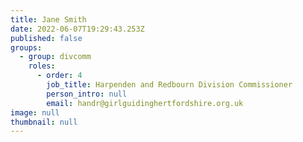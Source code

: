 ```yaml
---
title: Jane Smith
date: 2022-06-07T19:29:43.253Z
published: false
groups:
  - group: divcomm
    roles:
      - order: 4
        job_title: Harpenden and Redbourn Division Commissioner
        person_intro: null
        email: handr@girlguidinghertfordshire.org.uk
image: null
thumbnail: null
---
```

